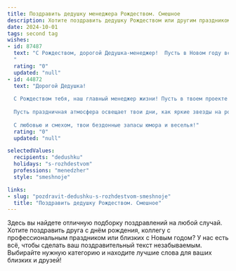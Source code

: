 ```yaml
---
title: Поздравить дедушку менеджера Рождеством. Смешное
description: Хотите поздравить дедушку Рождеством или другим праздником? Наш ИИ создаст незабываемое поздравление, а вы обязательно выделитесь среди других.  
date: 2024-10-01
tags: second tag
wishes:
- id: 87487
  text: "С Рождеством, дорогой Дедушка-менеджер!  Пусть в Новом году все твои проекты будут успешными, как и ты сам – в деле управления домашним хозяйством (ну, и остальными сферами жизни, конечно!). Желаю тебе горы подарков, океан радости и чтобы твоя новогодняя елка сияла ярче, чем твой годовой план продаж!  Пусть этот праздник будет таким же волшебным, как твоя способность превращать проблемы в задачи, а задачи – в успехи!
  "
  rating: "0"
  updated: "null"
- id: 44872
  text: "Дорогой Дедушка!
  
  С Рождеством тебя, наш главный менеджер жизни! Пусть в твоем проекте под названием «Счастье» всегда будет высокая доходность — здоровьем, радостью и улыбками! Желаем, чтобы в этом году все твои встречи были только с близкими, а не с надоедливыми клиентами, а управление настроением шло легко, как по скользкому льду!
  
  Пусть праздничная атмосфера освещает твои дни, как яркие звезды на рождественской елке, а задачи решаются быстрее, чем ты успеешь сказать «Какой сегодня чудесный день!»
  
  С любовью и смехом, твои бездонные запасы юмора и веселья!"
  rating: "0"
  updated: "null"

selectedValues:
  recipients: "dedushku"
  holidays: "s-rozhdestvom"
  professions: "menedzher"
  style: "smeshnoje"

links:
- slug: "pozdravit-dedushku-s-rozhdestvom-smeshnoje"
  title: "Поздравить дедушку Рождеством. Смешное"
---
```


Здесь вы найдете отличную подборку поздравлений на любой случай.
Хотите поздравить друга с днём рождения, коллегу с профессиональным праздником или близких с Новым годом? У нас есть всё, чтобы сделать ваш поздравительный текст незабываемым. Выбирайте нужную категорию и находите лучшие слова для ваших близких и друзей!
